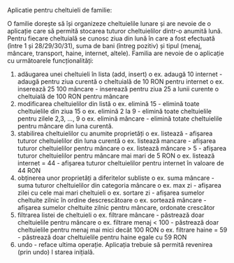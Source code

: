 Aplicatie pentru cheltuieli de familie:

O familie dorește să își organizeze cheltuielile lunare și are nevoie de o aplicație care să
permită stocarea tuturor cheltuielilor dintr-o anumită lună. Pentru fiecare cheltuială se cunosc
ziua din lună în care a fost efectuată (între 1 și 28/29/30/31), suma de bani (întreg pozitiv) și
tipul (menaj, mâncare, transport, haine, internet, altele). Familia are nevoie de o aplicație cu
următoarele funcționalități:
1) adăugarea unei cheltuieli în lista (add, insert)
o ex. adaugă 10 internet - adaugă pentru ziua curentă o cheltuială de 10 RON
pentru internet
o ex. inserează 25 100 mâncare - inserează pentru ziua 25 a lunii curente o
cheltuială de 100 RON pentru mâncare
2) modificarea cheltuielilor din listă
o ex. elimină 15 - elimină toate cheltuielile din ziua 15
o ex. elimină 2 la 9 - elimină toate cheltuielile pentru zilele 2,3, ..., 9
o ex. elimină mâncare - elimină totate cheltuielile pentru mâncare din luna
curentă.
3) stabilirea cheltuielilor cu anumite proprietăți
o ex. listează - afișarea tuturor cheltuielilor din luna curentă
o ex. listează mancare - afișarea tuturor cheltuielilor pentru mâncare
o ex. listează mâncare > 5 - afișarea tuturor cheltuielilor pentru mâncare mai
mari de 5 RON
o ex. listează internet = 44 - afișarea tuturor cheltuielilor pentru internet în
valoare de 44 RON
4) obținerea unor proprietăți a diferitelor subliste
o ex. suma mâncare - suma tuturor cheltuielilor din categoria mâncare
o ex. max zi - afișarea zilei cu cele mai mari cheltuieli
o ex. sortare zi - afișarea sumelor cheltuite zilnic în ordine descrescătoare
o ex. sortează mâncare - afișarea sumelor cheltuite zilnic pentru mâncare,
ordonate crescător
5) filtrarea listei de cheltuieli
o ex. filtrare mâncare - păstrează doar cheltuielile pentru mâncare
o ex. filtrare menaj < 100 - păstrează doar cheltuielile pentru menaj mai mici
decât 100 RON
o ex. filtrare haine = 59 - păstrează doar cheltuielile pentru haine egale cu 59
RON
6) undo - reface ultima operație. Aplicația trebuie să permită revenirea (prin undo) l
starea inițială. 

